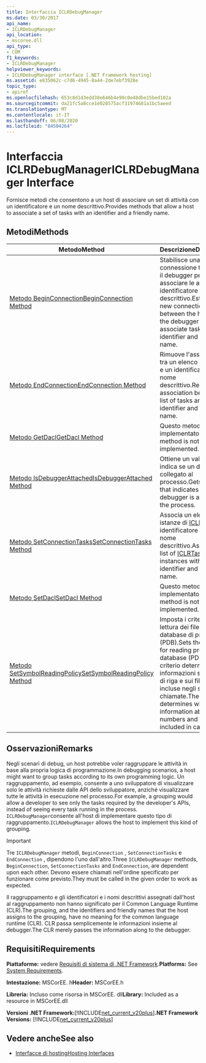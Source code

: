 ```yaml
---
title: Interfaccia ICLRDebugManager
ms.date: 03/30/2017
api_name:
- ICLRDebugManager
api_location:
- mscoree.dll
api_type:
- COM
f1_keywords:
- ICLRDebugManager
helpviewer_keywords:
- ICLRDebugManager interface [.NET Framework hosting]
ms.assetid: e835062c-c7d6-4945-8a44-2de7ebf3928e
topic_type:
- apiref
ms.openlocfilehash: 653c8d1d3edd38e646b4e90c0e48dbe15bed102a
ms.sourcegitcommit: da21fc5a8cce1e028575acf31974681a1bc5aeed
ms.translationtype: MT
ms.contentlocale: it-IT
ms.lasthandoff: 06/08/2020
ms.locfileid: "84504264"
---
```

# <a name="iclrdebugmanager-interface"></a><span data-ttu-id="b2fd6-102">Interfaccia ICLRDebugManager</span><span class="sxs-lookup"><span data-stu-id="b2fd6-102">ICLRDebugManager Interface</span></span>
<span data-ttu-id="b2fd6-103">Fornisce metodi che consentono a un host di associare un set di attività con un identificatore e un nome descrittivo.</span><span class="sxs-lookup"><span data-stu-id="b2fd6-103">Provides methods that allow a host to associate a set of tasks with an identifier and a friendly name.</span></span>  
  
## <a name="methods"></a><span data-ttu-id="b2fd6-104">Metodi</span><span class="sxs-lookup"><span data-stu-id="b2fd6-104">Methods</span></span>  
  
|<span data-ttu-id="b2fd6-105">Metodo</span><span class="sxs-lookup"><span data-stu-id="b2fd6-105">Method</span></span>|<span data-ttu-id="b2fd6-106">Descrizione</span><span class="sxs-lookup"><span data-stu-id="b2fd6-106">Description</span></span>|  
|------------|-----------------|  
|[<span data-ttu-id="b2fd6-107">Metodo BeginConnection</span><span class="sxs-lookup"><span data-stu-id="b2fd6-107">BeginConnection Method</span></span>](iclrdebugmanager-beginconnection-method.md)|<span data-ttu-id="b2fd6-108">Stabilisce una nuova connessione tra l'host e il debugger per associare le attività a un identificatore e un nome descrittivo.</span><span class="sxs-lookup"><span data-stu-id="b2fd6-108">Establishes a new connection between the host and the debugger to associate tasks with an identifier and a friendly name.</span></span>|  
|[<span data-ttu-id="b2fd6-109">Metodo EndConnection</span><span class="sxs-lookup"><span data-stu-id="b2fd6-109">EndConnection Method</span></span>](iclrdebugmanager-endconnection-method.md)|<span data-ttu-id="b2fd6-110">Rimuove l'associazione tra un elenco di attività e un identificatore e un nome descrittivo.</span><span class="sxs-lookup"><span data-stu-id="b2fd6-110">Removes the association between a list of tasks and an identifier and a friendly name.</span></span>|  
|[<span data-ttu-id="b2fd6-111">Metodo GetDacl</span><span class="sxs-lookup"><span data-stu-id="b2fd6-111">GetDacl Method</span></span>](iclrdebugmanager-getdacl-method.md)|<span data-ttu-id="b2fd6-112">Questo metodo non è implementato.</span><span class="sxs-lookup"><span data-stu-id="b2fd6-112">This method is not implemented.</span></span>|  
|[<span data-ttu-id="b2fd6-113">Metodo IsDebuggerAttached</span><span class="sxs-lookup"><span data-stu-id="b2fd6-113">IsDebuggerAttached Method</span></span>](iclrdebugmanager-isdebuggerattached-method.md)|<span data-ttu-id="b2fd6-114">Ottiene un valore che indica se un debugger è collegato al processo.</span><span class="sxs-lookup"><span data-stu-id="b2fd6-114">Gets a value that indicates whether a debugger is attached to the process.</span></span>|  
|[<span data-ttu-id="b2fd6-115">Metodo SetConnectionTasks</span><span class="sxs-lookup"><span data-stu-id="b2fd6-115">SetConnectionTasks Method</span></span>](iclrdebugmanager-setconnectiontasks-method.md)|<span data-ttu-id="b2fd6-116">Associa un elenco di istanze di [ICLRTask](iclrtask-interface.md) a un identificatore e a un nome descrittivo.</span><span class="sxs-lookup"><span data-stu-id="b2fd6-116">Associates a list of [ICLRTask](iclrtask-interface.md) instances with an identifier and a friendly name.</span></span>|  
|[<span data-ttu-id="b2fd6-117">Metodo SetDacl</span><span class="sxs-lookup"><span data-stu-id="b2fd6-117">SetDacl Method</span></span>](iclrdebugmanager-setdacl-method.md)|<span data-ttu-id="b2fd6-118">Questo metodo non è implementato.</span><span class="sxs-lookup"><span data-stu-id="b2fd6-118">This method is not implemented.</span></span>|  
|[<span data-ttu-id="b2fd6-119">Metodo SetSymbolReadingPolicy</span><span class="sxs-lookup"><span data-stu-id="b2fd6-119">SetSymbolReadingPolicy Method</span></span>](iclrdebugmanager-setsymbolreadingpolicy-method.md)|<span data-ttu-id="b2fd6-120">Imposta i criteri per la lettura dei file di database di programma (PDB).</span><span class="sxs-lookup"><span data-stu-id="b2fd6-120">Sets the policy for reading program database (PDB) files.</span></span> <span data-ttu-id="b2fd6-121">Il criterio determina se le informazioni sui numeri di riga e sui file sono incluse negli stack di chiamate.</span><span class="sxs-lookup"><span data-stu-id="b2fd6-121">The policy determines whether information about line numbers and files is included in call stacks.</span></span>|  
  
## <a name="remarks"></a><span data-ttu-id="b2fd6-122">Osservazioni</span><span class="sxs-lookup"><span data-stu-id="b2fd6-122">Remarks</span></span>  
 <span data-ttu-id="b2fd6-123">Negli scenari di debug, un host potrebbe voler raggruppare le attività in base alla propria logica di programmazione.</span><span class="sxs-lookup"><span data-stu-id="b2fd6-123">In debugging scenarios, a host might want to group tasks according to its own programming logic.</span></span> <span data-ttu-id="b2fd6-124">Un raggruppamento, ad esempio, consente a uno sviluppatore di visualizzare solo le attività richieste dalle API dello sviluppatore, anziché visualizzare tutte le attività in esecuzione nel processo.</span><span class="sxs-lookup"><span data-stu-id="b2fd6-124">For example, a grouping would allow a developer to see only the tasks required by the developer's APIs, instead of seeing every task running in the process.</span></span> <span data-ttu-id="b2fd6-125">`ICLRDebugManager`consente all'host di implementare questo tipo di raggruppamento.</span><span class="sxs-lookup"><span data-stu-id="b2fd6-125">`ICLRDebugManager` allows the host to implement this kind of grouping.</span></span>  
  
> [!IMPORTANT]
> <span data-ttu-id="b2fd6-126">Tre `ICLRDebugManager` metodi, `BeginConnection` , `SetConnectionTasks` e `EndConnection` , dipendono l'uno dall'altro.</span><span class="sxs-lookup"><span data-stu-id="b2fd6-126">Three `ICLRDebugManager` methods, `BeginConnection`, `SetConnectionTasks` and `EndConnection`, are dependent upon each other.</span></span> <span data-ttu-id="b2fd6-127">Devono essere chiamati nell'ordine specificato per funzionare come previsto.</span><span class="sxs-lookup"><span data-stu-id="b2fd6-127">They must be called in the given order to work as expected.</span></span>  
  
 <span data-ttu-id="b2fd6-128">Il raggruppamento e gli identificatori e i nomi descrittivi assegnati dall'host al raggruppamento non hanno significato per il Common Language Runtime (CLR).</span><span class="sxs-lookup"><span data-stu-id="b2fd6-128">The grouping, and the identifiers and friendly names that the host assigns to the grouping, have no meaning for the common language runtime (CLR).</span></span> <span data-ttu-id="b2fd6-129">CLR passa semplicemente le informazioni insieme al debugger.</span><span class="sxs-lookup"><span data-stu-id="b2fd6-129">The CLR merely passes the information along to the debugger.</span></span>  
  
## <a name="requirements"></a><span data-ttu-id="b2fd6-130">Requisiti</span><span class="sxs-lookup"><span data-stu-id="b2fd6-130">Requirements</span></span>  
 <span data-ttu-id="b2fd6-131">**Piattaforme:** vedere [Requisiti di sistema di .NET Framework](../../get-started/system-requirements.md).</span><span class="sxs-lookup"><span data-stu-id="b2fd6-131">**Platforms:** See [System Requirements](../../get-started/system-requirements.md).</span></span>  
  
 <span data-ttu-id="b2fd6-132">**Intestazione:** MSCorEE. h</span><span class="sxs-lookup"><span data-stu-id="b2fd6-132">**Header:** MSCorEE.h</span></span>  
  
 <span data-ttu-id="b2fd6-133">**Libreria:** Incluso come risorsa in MSCorEE. dll</span><span class="sxs-lookup"><span data-stu-id="b2fd6-133">**Library:** Included as a resource in MSCorEE.dll</span></span>  
  
 <span data-ttu-id="b2fd6-134">**Versioni .NET Framework:**[!INCLUDE[net_current_v20plus](../../../../includes/net-current-v20plus-md.md)]</span><span class="sxs-lookup"><span data-stu-id="b2fd6-134">**.NET Framework Versions:** [!INCLUDE[net_current_v20plus](../../../../includes/net-current-v20plus-md.md)]</span></span>  
  
## <a name="see-also"></a><span data-ttu-id="b2fd6-135">Vedere anche</span><span class="sxs-lookup"><span data-stu-id="b2fd6-135">See also</span></span>

- [<span data-ttu-id="b2fd6-136">Interfacce di hosting</span><span class="sxs-lookup"><span data-stu-id="b2fd6-136">Hosting Interfaces</span></span>](hosting-interfaces.md)
